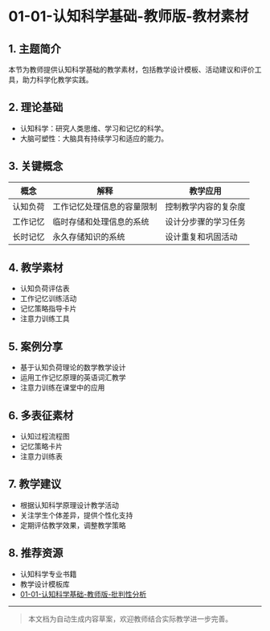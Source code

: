 # 01-01-认知科学基础-教师版-教材素材

## 1. 主题简介
本节为教师提供认知科学基础的教学素材，包括教学设计模板、活动建议和评价工具，助力科学化教学实践。

## 2. 理论基础
- 认知科学：研究人类思维、学习和记忆的科学。
- 大脑可塑性：大脑具有持续学习和适应的能力。

## 3. 关键概念
| 概念 | 解释 | 教学应用 |
|------|------|------|
| 认知负荷 | 工作记忆处理信息的容量限制 | 控制教学内容的复杂度 |
| 工作记忆 | 临时存储和处理信息的系统 | 设计分步骤的学习任务 |
| 长时记忆 | 永久存储知识的系统 | 设计重复和巩固活动 |

## 4. 教学素材
- 认知负荷评估表
- 工作记忆训练活动
- 记忆策略指导卡片
- 注意力训练工具

## 5. 案例分享
- 基于认知负荷理论的数学教学设计
- 运用工作记忆原理的英语词汇教学
- 注意力训练在课堂中的应用

## 6. 多表征素材
- 认知过程流程图
- 记忆策略卡片
- 注意力训练表

## 7. 教学建议
- 根据认知科学原理设计教学活动
- 关注学生个体差异，提供个性化支持
- 定期评估教学效果，调整教学策略

## 8. 推荐资源
- 认知科学专业书籍
- 教学设计模板库
- [01-01-认知科学基础-教师版-批判性分析](./01-01-认知科学基础-教师版-批判性分析.md)

---

> 本文档为自动生成内容草案，欢迎教师结合实际教学进一步完善。
